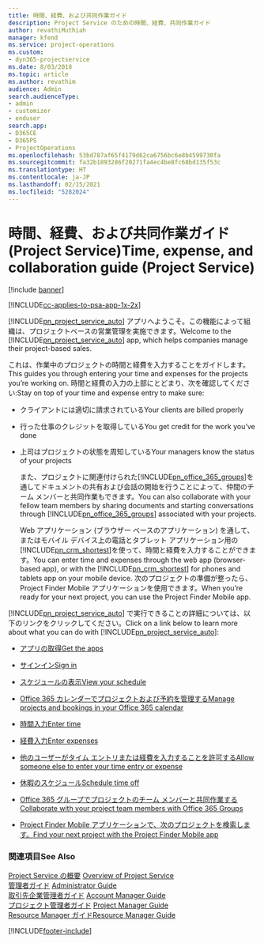 ```yaml
---
title: 時間、経費、および共同作業ガイド
description: Project Service のための時間、経費、共同作業ガイド
author: revathiMuthiah
manager: kfend
ms.service: project-operations
ms.custom:
- dyn365-projectservice
ms.date: 8/03/2018
ms.topic: article
ms.author: revathim
audience: Admin
search.audienceType:
- admin
- customizer
- enduser
search.app:
- D365CE
- D365PS
- ProjectOperations
ms.openlocfilehash: 53bd787af65f4179d62ca6756bc6e8b4599730fa
ms.sourcegitcommit: fa32b1893286f20271fa4ec4be8fc68bd135f53c
ms.translationtype: HT
ms.contentlocale: ja-JP
ms.lasthandoff: 02/15/2021
ms.locfileid: "5282024"
---
```

# <a name="time-expense-and-collaboration-guide-project-service"></a><span data-ttu-id="0c0e3-103">時間、経費、および共同作業ガイド (Project Service)</span><span class="sxs-lookup"><span data-stu-id="0c0e3-103">Time, expense, and collaboration guide (Project Service)</span></span>

[!include [banner](../includes/psa-now-project-operations.md)]

[!INCLUDE[cc-applies-to-psa-app-1x-2x](../includes/cc-applies-to-psa-app-1x-2x.md)]

<span data-ttu-id="0c0e3-104">[!INCLUDE[pn_project_service_auto](../includes/pn-project-service-auto.md)] アプリへようこそ。この機能によって組織は、プロジェクトベースの営業管理を実施できます。</span><span class="sxs-lookup"><span data-stu-id="0c0e3-104">Welcome to the [!INCLUDE[pn_project_service_auto](../includes/pn-project-service-auto.md)] app, which helps companies manage their project-based sales.</span></span> 
  
 <span data-ttu-id="0c0e3-105">これは、作業中のプロジェクトの時間と経費を入力することをガイドします。</span><span class="sxs-lookup"><span data-stu-id="0c0e3-105">This guides you through entering your time and expenses for the projects you’re working on.</span></span> <span data-ttu-id="0c0e3-106">時間と経費の入力の上部にとどまり、次を確認してください:</span><span class="sxs-lookup"><span data-stu-id="0c0e3-106">Stay on top of your time and expense entry to make sure:</span></span>  
  
- <span data-ttu-id="0c0e3-107">クライアントには適切に請求されている</span><span class="sxs-lookup"><span data-stu-id="0c0e3-107">Your clients are billed properly</span></span>  
  
- <span data-ttu-id="0c0e3-108">行った仕事のクレジットを取得している</span><span class="sxs-lookup"><span data-stu-id="0c0e3-108">You get credit for the work you’ve done</span></span>  
  
- <span data-ttu-id="0c0e3-109">上司はプロジェクトの状態を周知している</span><span class="sxs-lookup"><span data-stu-id="0c0e3-109">Your managers know the status of your projects</span></span>  
  
  <span data-ttu-id="0c0e3-110">また、プロジェクトに関連付けられた[!INCLUDE[pn_office_365_groups](../includes/pn-office-365-groups.md)]を通してドキュメントの共有および会話の開始を行うことによって、仲間のチーム メンバーと共同作業もできます。</span><span class="sxs-lookup"><span data-stu-id="0c0e3-110">You can also collaborate with your fellow team members by sharing documents and starting conversations through [!INCLUDE[pn_office_365_groups](../includes/pn-office-365-groups.md)] associated with your projects.</span></span>  
  
  <span data-ttu-id="0c0e3-111">Web アプリケーション (ブラウザー ベースのアプリケーション) を通して、またはモバイル デバイス上の電話とタブレット アプリケーション用の[!INCLUDE[pn_crm_shortest](../includes/pn-crm-shortest.md)]を使って、時間と経費を入力することができます。</span><span class="sxs-lookup"><span data-stu-id="0c0e3-111">You can enter time and expenses through the web app (browser-based app), or with the [!INCLUDE[pn_crm_shortest](../includes/pn-crm-shortest.md)] for phones and tablets app on your mobile device.</span></span> <span data-ttu-id="0c0e3-112">次のプロジェクトの準備が整ったら、Project Finder Mobile アプリケーションを使用できます。</span><span class="sxs-lookup"><span data-stu-id="0c0e3-112">When you’re ready for your next project, you can use the Project Finder Mobile app.</span></span>  
  
<span data-ttu-id="0c0e3-113">[!INCLUDE[pn_project_service_auto](../includes/pn-project-service-auto.md)] で実行できることの詳細については、以下のリンクをクリックしてください。</span><span class="sxs-lookup"><span data-stu-id="0c0e3-113">Click on a link below to learn more about what you can do with [!INCLUDE[pn_project_service_auto](../includes/pn-project-service-auto.md)]:</span></span>  
  
-   [<span data-ttu-id="0c0e3-114">アプリの取得</span><span class="sxs-lookup"><span data-stu-id="0c0e3-114">Get the apps</span></span>](../psa/get-apps.md)  
  
-   [<span data-ttu-id="0c0e3-115">サインイン</span><span class="sxs-lookup"><span data-stu-id="0c0e3-115">Sign in</span></span>](../psa/sign-in.md)  
  
-   [<span data-ttu-id="0c0e3-116">スケジュールの表示</span><span class="sxs-lookup"><span data-stu-id="0c0e3-116">View your schedule</span></span>](../psa/view-schedule.md)  
  
-   [<span data-ttu-id="0c0e3-117">Office 365 カレンダーでプロジェクトおよび予約を管理する</span><span class="sxs-lookup"><span data-stu-id="0c0e3-117">Manage projects and bookings in your Office 365 calendar</span></span>](../psa/manage-project-bookings-office-365-calendar.md)  
  
-   [<span data-ttu-id="0c0e3-118">時間入力</span><span class="sxs-lookup"><span data-stu-id="0c0e3-118">Enter time</span></span>](../psa/enter-time.md)  
  
-   [<span data-ttu-id="0c0e3-119">経費入力</span><span class="sxs-lookup"><span data-stu-id="0c0e3-119">Enter expenses</span></span>](../psa/enter-expenses.md)  
  
-   [<span data-ttu-id="0c0e3-120">他のユーザーがタイム エントリまたは経費を入力することを許可する</span><span class="sxs-lookup"><span data-stu-id="0c0e3-120">Allow someone else to enter your time entry or expense</span></span>](../psa/allow-someone-else-enter-time-entry-expense.md)  
  
-   [<span data-ttu-id="0c0e3-121">休暇のスケジュール</span><span class="sxs-lookup"><span data-stu-id="0c0e3-121">Schedule time off</span></span>](../psa/schedule-time-off.md)  
  
-   [<span data-ttu-id="0c0e3-122">Office 365 グループでプロジェクトのチーム メンバーと共同作業する</span><span class="sxs-lookup"><span data-stu-id="0c0e3-122">Collaborate with your project team members with Office 365 Groups</span></span>](../psa/collaborate-project-team-members-office-365-groups.md)  
  
-   [<span data-ttu-id="0c0e3-123">Project Finder Mobile アプリケーションで、次のプロジェクトを検索します。</span><span class="sxs-lookup"><span data-stu-id="0c0e3-123">Find your next project with the Project Finder Mobile app</span></span>](../psa/find-next-project-finder-mobile-app.md)  
  
### <a name="see-also"></a><span data-ttu-id="0c0e3-124">関連項目</span><span class="sxs-lookup"><span data-stu-id="0c0e3-124">See Also</span></span>  
 <span data-ttu-id="0c0e3-125">[Project Service の概要](../psa/overview.md) </span><span class="sxs-lookup"><span data-stu-id="0c0e3-125">[Overview of Project Service](../psa/overview.md) </span></span>  
 <span data-ttu-id="0c0e3-126">[管理者ガイド](../psa/admin-guide.md) </span><span class="sxs-lookup"><span data-stu-id="0c0e3-126">[Administrator Guide](../psa/admin-guide.md) </span></span>  
 <span data-ttu-id="0c0e3-127">[取引先企業管理者ガイド](../psa/account-manager-guide.md) </span><span class="sxs-lookup"><span data-stu-id="0c0e3-127">[Account Manager Guide](../psa/account-manager-guide.md) </span></span>  
 <span data-ttu-id="0c0e3-128">[プロジェクト管理者ガイド](../psa/project-manager-guide.md) </span><span class="sxs-lookup"><span data-stu-id="0c0e3-128">[Project Manager Guide](../psa/project-manager-guide.md) </span></span>  
 [<span data-ttu-id="0c0e3-129">Resource Manager ガイド</span><span class="sxs-lookup"><span data-stu-id="0c0e3-129">Resource Manager Guide</span></span>](../psa/resource-manager-guide.md)   


[!INCLUDE[footer-include](../includes/footer-banner.md)]